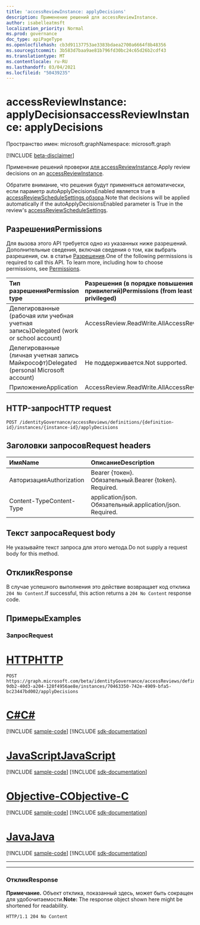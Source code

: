 ```yaml
---
title: 'accessReviewInstance: applyDecisions'
description: Применение решений для accessReviewInstance.
author: isabelleatmsft
localization_priority: Normal
ms.prod: governance
doc_type: apiPageType
ms.openlocfilehash: cb3d91137753ae3383bdaea2700a6664f8b48356
ms.sourcegitcommit: 3b583d7baa9ae81b796fd30bc24c65d26b2cdf43
ms.translationtype: MT
ms.contentlocale: ru-RU
ms.lasthandoff: 03/04/2021
ms.locfileid: "50439235"
---
```

# <a name="accessreviewinstance-applydecisions"></a><span data-ttu-id="1f505-103">accessReviewInstance: applyDecisions</span><span class="sxs-lookup"><span data-stu-id="1f505-103">accessReviewInstance: applyDecisions</span></span>

<span data-ttu-id="1f505-104">Пространство имен: microsoft.graph</span><span class="sxs-lookup"><span data-stu-id="1f505-104">Namespace: microsoft.graph</span></span>

[!INCLUDE [beta-disclaimer](../../includes/beta-disclaimer.md)]

<span data-ttu-id="1f505-105">Применение решений проверки [для accessReviewInstance](../resources/accessreviewinstance.md).</span><span class="sxs-lookup"><span data-stu-id="1f505-105">Apply review decisions on an [accessReviewInstance](../resources/accessreviewinstance.md).</span></span>

<span data-ttu-id="1f505-106">Обратите внимание, что решения будут применяться автоматически, если параметр autoApplyDecisionsEnabled является true в [accessReviewScheduleSettings обзора](../resources/accessreviewschedulesettings.md).</span><span class="sxs-lookup"><span data-stu-id="1f505-106">Note that decisions will be applied automatically if the autoApplyDecisionsEnabled parameter is True in the review's [accessReviewScheduleSettings](../resources/accessreviewschedulesettings.md).</span></span>

## <a name="permissions"></a><span data-ttu-id="1f505-107">Разрешения</span><span class="sxs-lookup"><span data-stu-id="1f505-107">Permissions</span></span>
<span data-ttu-id="1f505-p101">Для вызова этого API требуется одно из указанных ниже разрешений. Дополнительные сведения, включая сведения о том, как выбрать разрешения, см. в статье [Разрешения](/graph/permissions-reference).</span><span class="sxs-lookup"><span data-stu-id="1f505-p101">One of the following permissions is required to call this API. To learn more, including how to choose permissions, see [Permissions](/graph/permissions-reference).</span></span>

|<span data-ttu-id="1f505-110">Тип разрешения</span><span class="sxs-lookup"><span data-stu-id="1f505-110">Permission type</span></span>                        | <span data-ttu-id="1f505-111">Разрешения (в порядке повышения привилегий)</span><span class="sxs-lookup"><span data-stu-id="1f505-111">Permissions (from least to most privileged)</span></span>              |
|:--------------------------------------|:---------------------------------------------------------|
|<span data-ttu-id="1f505-112">Делегированные (рабочая или учебная учетная запись)</span><span class="sxs-lookup"><span data-stu-id="1f505-112">Delegated (work or school account)</span></span>     | <span data-ttu-id="1f505-113">AccessReview.ReadWrite.All</span><span class="sxs-lookup"><span data-stu-id="1f505-113">AccessReview.ReadWrite.All</span></span> |
|<span data-ttu-id="1f505-114">Делегированные (личная учетная запись Майкрософт)</span><span class="sxs-lookup"><span data-stu-id="1f505-114">Delegated (personal Microsoft account)</span></span>|<span data-ttu-id="1f505-115">Не поддерживается.</span><span class="sxs-lookup"><span data-stu-id="1f505-115">Not supported.</span></span>|
|<span data-ttu-id="1f505-116">Приложение</span><span class="sxs-lookup"><span data-stu-id="1f505-116">Application</span></span>                            | <span data-ttu-id="1f505-117">AccessReview.ReadWrite.All</span><span class="sxs-lookup"><span data-stu-id="1f505-117">AccessReview.ReadWrite.All</span></span> |

## <a name="http-request"></a><span data-ttu-id="1f505-118">HTTP-запрос</span><span class="sxs-lookup"><span data-stu-id="1f505-118">HTTP request</span></span>
<!-- { "blockType": "ignored" } -->
```http
POST /identityGovernance/accessReviews/definitions/{definition-id}/instances/{instance-id}/applyDecisions
```

## <a name="request-headers"></a><span data-ttu-id="1f505-119">Заголовки запросов</span><span class="sxs-lookup"><span data-stu-id="1f505-119">Request headers</span></span>
|<span data-ttu-id="1f505-120">Имя</span><span class="sxs-lookup"><span data-stu-id="1f505-120">Name</span></span>|<span data-ttu-id="1f505-121">Описание</span><span class="sxs-lookup"><span data-stu-id="1f505-121">Description</span></span>|
|:---|:---|
|<span data-ttu-id="1f505-122">Авторизация</span><span class="sxs-lookup"><span data-stu-id="1f505-122">Authorization</span></span>|<span data-ttu-id="1f505-p102">Bearer {токен}. Обязательный.</span><span class="sxs-lookup"><span data-stu-id="1f505-p102">Bearer {token}. Required.</span></span>|
|<span data-ttu-id="1f505-125">Content-Type</span><span class="sxs-lookup"><span data-stu-id="1f505-125">Content-Type</span></span>|<span data-ttu-id="1f505-p103">application/json. Обязательный.</span><span class="sxs-lookup"><span data-stu-id="1f505-p103">application/json. Required.</span></span>|

## <a name="request-body"></a><span data-ttu-id="1f505-128">Текст запроса</span><span class="sxs-lookup"><span data-stu-id="1f505-128">Request body</span></span>
<span data-ttu-id="1f505-129">Не указывайте текст запроса для этого метода.</span><span class="sxs-lookup"><span data-stu-id="1f505-129">Do not supply a request body for this method.</span></span>

## <a name="response"></a><span data-ttu-id="1f505-130">Отклик</span><span class="sxs-lookup"><span data-stu-id="1f505-130">Response</span></span>
<span data-ttu-id="1f505-131">В случае успешного выполнения это действие возвращает код отклика `204 No Content`.</span><span class="sxs-lookup"><span data-stu-id="1f505-131">If successful, this action returns a `204 No Content` response code.</span></span>

## <a name="examples"></a><span data-ttu-id="1f505-132">Примеры</span><span class="sxs-lookup"><span data-stu-id="1f505-132">Examples</span></span>

### <a name="request"></a><span data-ttu-id="1f505-133">Запрос</span><span class="sxs-lookup"><span data-stu-id="1f505-133">Request</span></span>

# <a name="http"></a>[<span data-ttu-id="1f505-134">HTTP</span><span class="sxs-lookup"><span data-stu-id="1f505-134">HTTP</span></span>](#tab/http)
<!-- {
  "blockType": "request",
  "name": "accessreviewinstance_applydecisions"
}
-->
```http
POST https://graph.microsoft.com/beta/identityGovernance/accessReviews/definitions/04e5c3b2-9db2-40d3-a204-128f4956ae8e/instances/70463350-742e-4909-bfa5-bc23447bd002/applyDecisions
```
# <a name="c"></a>[<span data-ttu-id="1f505-135">C#</span><span class="sxs-lookup"><span data-stu-id="1f505-135">C#</span></span>](#tab/csharp)
[!INCLUDE [sample-code](../includes/snippets/csharp/accessreviewinstance-applydecisions-csharp-snippets.md)]
[!INCLUDE [sdk-documentation](../includes/snippets/snippets-sdk-documentation-link.md)]

# <a name="javascript"></a>[<span data-ttu-id="1f505-136">JavaScript</span><span class="sxs-lookup"><span data-stu-id="1f505-136">JavaScript</span></span>](#tab/javascript)
[!INCLUDE [sample-code](../includes/snippets/javascript/accessreviewinstance-applydecisions-javascript-snippets.md)]
[!INCLUDE [sdk-documentation](../includes/snippets/snippets-sdk-documentation-link.md)]

# <a name="objective-c"></a>[<span data-ttu-id="1f505-137">Objective-C</span><span class="sxs-lookup"><span data-stu-id="1f505-137">Objective-C</span></span>](#tab/objc)
[!INCLUDE [sample-code](../includes/snippets/objc/accessreviewinstance-applydecisions-objc-snippets.md)]
[!INCLUDE [sdk-documentation](../includes/snippets/snippets-sdk-documentation-link.md)]

# <a name="java"></a>[<span data-ttu-id="1f505-138">Java</span><span class="sxs-lookup"><span data-stu-id="1f505-138">Java</span></span>](#tab/java)
[!INCLUDE [sample-code](../includes/snippets/java/accessreviewinstance-applydecisions-java-snippets.md)]
[!INCLUDE [sdk-documentation](../includes/snippets/snippets-sdk-documentation-link.md)]

---


---

### <a name="response"></a><span data-ttu-id="1f505-139">Отклик</span><span class="sxs-lookup"><span data-stu-id="1f505-139">Response</span></span>
<span data-ttu-id="1f505-140">**Примечание.** Объект отклика, показанный здесь, может быть сокращен для удобочитаемости.</span><span class="sxs-lookup"><span data-stu-id="1f505-140">**Note:** The response object shown here might be shortened for readability.</span></span>
<!-- {
  "blockType": "response",
  "truncated": true
}
-->
``` http
HTTP/1.1 204 No Content
```
